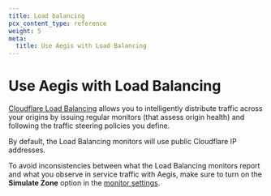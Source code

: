 ```yaml
---
title: Load balancing
pcx_content_type: reference
weight: 5
meta:
  title: Use Aegis with Load Balancing
---
```


# Use Aegis with Load Balancing

[Cloudflare Load Balancing](/load-balancing/) allows you to intelligently distribute traffic across your origins by issuing regular monitors (that assess origin health) and following the traffic steering policies you define.

By default, the Load Balancing monitors will use public Cloudflare IP addresses.

To avoid inconsistencies between what the Load Balancing monitors report and what you observe in service traffic with Aegis, make sure to turn on the **Simulate Zone** option in the [monitor settings](/load-balancing/monitors/create-monitor/#create-a-monitor).